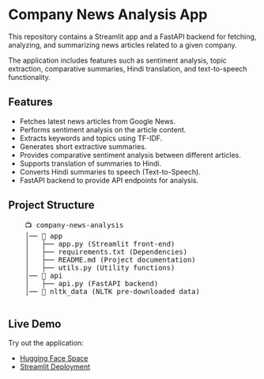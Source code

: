 <!-- README.md -->
<!DOCTYPE html>
<html>
<head>
<title>Company News Analysis App</title>
</head>
<body>
    <h1>Company News Analysis App</h1>
    <p>This repository contains a Streamlit app and a FastAPI backend for fetching, analyzing, and summarizing news articles related to a given company.</p>
    <p>The application includes features such as sentiment analysis, topic extraction, comparative summaries, Hindi translation, and text-to-speech functionality.</p>
    <h2>Features</h2>
    <ul>
        <li>Fetches latest news articles from Google News.</li>
        <li>Performs sentiment analysis on the article content.</li>
        <li>Extracts keywords and topics using TF-IDF.</li>
        <li>Generates short extractive summaries.</li>
        <li>Provides comparative sentiment analysis between different articles.</li>
        <li>Supports translation of summaries to Hindi.</li>
        <li>Converts Hindi summaries to speech (Text-to-Speech).</li>
        <li>FastAPI backend to provide API endpoints for analysis.</li>
    </ul>
    <h2>Project Structure</h2>
    <pre>
    📺 company-news-analysis
    │── 📂 app
    │   ├── app.py (Streamlit front-end)
    │   ├── requirements.txt (Dependencies)
    │   ├── README.md (Project documentation)
    │   ├── utils.py (Utility functions)
    │── 📂 api
    │   ├── api.py (FastAPI backend)
    │── 📂 nltk_data (NLTK pre-downloaded data)
    </pre>
    <h2>Live Demo</h2>
    <p>Try out the application:</p>
    <ul>
        <li><a href="https://huggingface.co/spaces/Ashu804/company-news-analysis" target="_blank">Hugging Face Space</a></li>
        <li><a href="https://news-summarization-and-text-to-speech-application-vhphruajhtnz.streamlit.app/" target="_blank">Streamlit Deployment</a></li>
    </ul>
</body>
</html>
